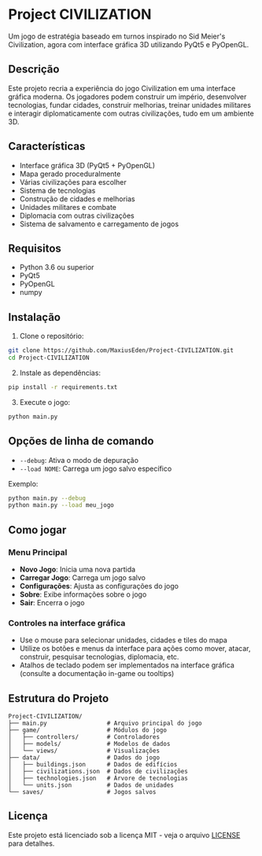 # Project CIVILIZATION

Um jogo de estratégia baseado em turnos inspirado no Sid Meier's Civilization, agora com interface gráfica 3D utilizando PyQt5 e PyOpenGL.

## Descrição

Este projeto recria a experiência do jogo Civilization em uma interface gráfica moderna. Os jogadores podem construir um império, desenvolver tecnologias, fundar cidades, construir melhorias, treinar unidades militares e interagir diplomaticamente com outras civilizações, tudo em um ambiente 3D.

## Características

- Interface gráfica 3D (PyQt5 + PyOpenGL)
- Mapa gerado proceduralmente
- Várias civilizações para escolher
- Sistema de tecnologias
- Construção de cidades e melhorias
- Unidades militares e combate
- Diplomacia com outras civilizações
- Sistema de salvamento e carregamento de jogos

## Requisitos

- Python 3.6 ou superior
- PyQt5
- PyOpenGL
- numpy

## Instalação

1. Clone o repositório:
```bash
git clone https://github.com/MaxiusEden/Project-CIVILIZATION.git
cd Project-CIVILIZATION
```

2. Instale as dependências:
```bash
pip install -r requirements.txt
```

3. Execute o jogo:
```bash
python main.py
```

## Opções de linha de comando

- `--debug`: Ativa o modo de depuração
- `--load NOME`: Carrega um jogo salvo específico

Exemplo:
```bash
python main.py --debug
python main.py --load meu_jogo
```

## Como jogar

### Menu Principal

- **Novo Jogo**: Inicia uma nova partida
- **Carregar Jogo**: Carrega um jogo salvo
- **Configurações**: Ajusta as configurações do jogo
- **Sobre**: Exibe informações sobre o jogo
- **Sair**: Encerra o jogo

### Controles na interface gráfica

- Use o mouse para selecionar unidades, cidades e tiles do mapa
- Utilize os botões e menus da interface para ações como mover, atacar, construir, pesquisar tecnologias, diplomacia, etc.
- Atalhos de teclado podem ser implementados na interface gráfica (consulte a documentação in-game ou tooltips)

## Estrutura do Projeto

```
Project-CIVILIZATION/
├── main.py                 # Arquivo principal do jogo
├── game/                   # Módulos do jogo
│   ├── controllers/        # Controladores
│   ├── models/             # Modelos de dados
│   └── views/              # Visualizações
├── data/                   # Dados do jogo
│   ├── buildings.json      # Dados de edifícios
│   ├── civilizations.json  # Dados de civilizações
│   ├── technologies.json   # Árvore de tecnologias
│   └── units.json          # Dados de unidades
└── saves/                  # Jogos salvos
```

## Licença

Este projeto está licenciado sob a licença MIT - veja o arquivo [LICENSE](LICENSE) para detalhes.
